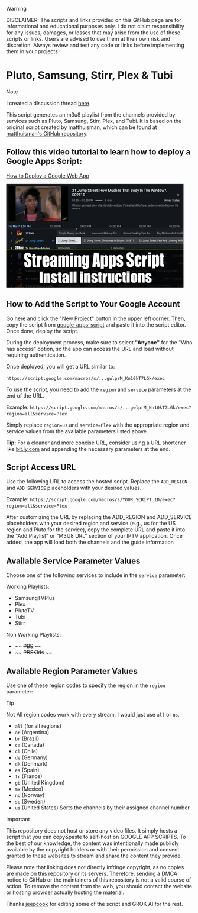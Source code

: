 > [!WARNING]
> DISCLAIMER: The scripts and links provided on this GitHub page are for informational and educational purposes only. I do not claim responsibility for any issues, damages, or losses that may arise from the use of these scripts or links. Users are advised to use them at their own risk and discretion. Always review and test any code or links before implementing them in your projects.


# Pluto, Samsung, Stirr, Plex & Tubi
> [!NOTE]
> I created a discussion thread [here](https://github.com/BuddyChewChew/My-Streams/issues/3).

This script generates an m3u8 playlist from the channels provided by services such as Pluto, Samsung, Stirr, Plex, and Tubi. It is based on the original script created by matthuisman, which can be found at [matthuisman's GitHub repository](https://github.com/matthuisman/i.mjh.nz). 

## Follow this video tutorial to learn how to deploy a Google Apps Script:

[How to Deploy a Google Web App](https://rumble.com/v6qaofu-streaming-apps-script-install-instructions.html?mref=z8mk6&mc=2335k)

<a href="https://rumble.com/v6qaofu-streaming-apps-script-install-instructions.html?mref=z8mk6&mc=2335k" title="PLAY VIDEO"><img src="https://github.com/BuddyChewChew/My-Streams/blob/main/Rumble_Thumb.png" width="480" height="280"></a>

## How to Add the Script to Your Google Account

Go <a href="https://script.google.com/home/start" target="_blank">here</a> and click the "New Project" button in the upper left corner. Then, copy the script from <a href="https://github.com/BuddyChewChew/My-Streams/blob/main/Google%20Script%20And%20Install%20Info/google_apps_script" target="_blank">google_apps_script</a> and paste it into the script editor. Once done, deploy the script.

During the deployment process, make sure to select **"Anyone"** for the "Who has access" option, so the app can access the URL and load without requiring authentication.

Once deployed, you will get a URL similar to:

`https://script.google.com/macros/s/...gwlprM_Kn10kT7LGk/exec`

To use the script, you need to add the `region` and `service` parameters at the end of the URL.

Example: `https://script.google.com/macros/s/...gwlprM_Kn10kT7LGk/exec?region=all&service=Plex`

Simply replace `region=us` and `service=Plex` with the appropriate region and service values from the available parameters listed above.

**Tip:** For a cleaner and more concise URL, consider using a URL shortener like [bit.ly.com](https://bitly.com/) and appending the necessary parameters at the end.


## Script Access URL

Use the following URL to access the hosted script. Replace the `ADD_REGION` and `ADD_SERVICE` placeholders with your desired values.

Example: `https://script.google.com/macros/s/YOUR_SCRIPT_ID/exec?region=all&service=Plex`

After customizing the URL by replacing the ADD_REGION and ADD_SERVICE placeholders with your desired region and service (e.g., us for the US region and Pluto for the service), copy the complete URL and paste it into the "Add Playlist" or "M3U8 URL" section of your IPTV application. Once added, the app will load both the channels and the guide information

## Available Service Parameter Values

Choose one of the following services to include in the `service` parameter:

Working Playlists:

- SamsungTVPlus
- Plex
- PlutoTV
- Tubi
- Stirr

Non Working Playlists:

- ~~ ~~PBS~~ ~~
- ~~ ~~PBSKids~~ ~~

## Available Region Parameter Values

Use one of these region codes to specify the region in the `region` parameter:

> [!TIP]
> Not All region codes work with every stream. I would just use `all` or `us`.
>
> 
- `all` (for all regions)
- `ar` (Argentina)
- `br` (Brazil)
- `ca` (Canada)
- `cl` (Chile)
- `de` (Germany)
- `dk` (Denmark)
- `es` (Spain)
- `fr` (France)
- `gb` (United Kingdom)
- `mx` (Mexico)
- `no` (Norway)
- `se` (Sweden)
- `us` (United States)
  Sorts the channels by their assigned channel number

> [!IMPORTANT]
> This repository does not host or store any video files. It simply hosts a script that you can copy&paste to self-host on GOOGLE APP SCRIPTS. To the best of our knowledge, the content was intentionally made publicly available by the copyright holders or with their permission and consent granted to these websites to stream and share the content they provide.
> 
> Please note that linking does not directly infringe copyright, as no copies are made on this repository or its servers. Therefore, sending a DMCA notice to GitHub or the maintainers of this repository is not a valid course of action. To remove the content from the web, you should contact the website or hosting provider actually hosting the material.
>
> Thanks [jeepcook](https://github.com/jeepcook) for editing some of the script and GROK AI for the rest.
